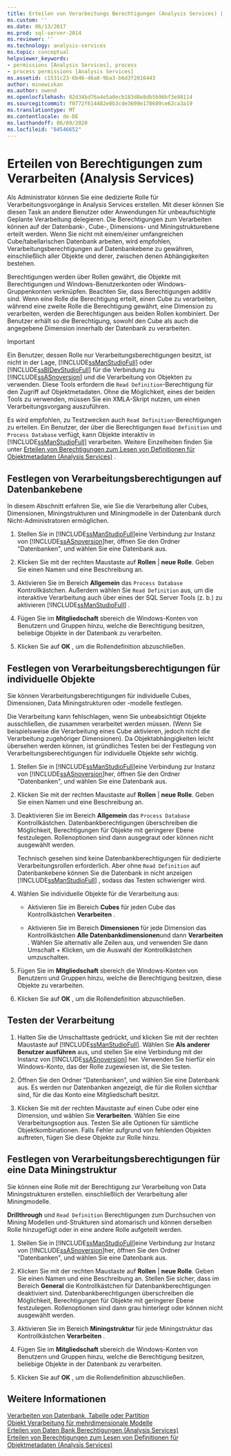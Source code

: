 ```yaml
---
title: Erteilen von Verarbeitungs Berechtigungen (Analysis Services) | Microsoft-Dokumentation
ms.custom: ''
ms.date: 06/13/2017
ms.prod: sql-server-2014
ms.reviewer: ''
ms.technology: analysis-services
ms.topic: conceptual
helpviewer_keywords:
- permissions [Analysis Services], process
- process permissions [Analysis Services]
ms.assetid: c1531c23-6b46-46a8-9ba3-b6d3f2016443
author: minewiskan
ms.author: owend
ms.openlocfilehash: 02d34bd76a4e5a0ecb183d8e8db5b96bf3e98114
ms.sourcegitcommit: f0772f614482e0b3cde3609e178689ce62ca3a19
ms.translationtype: MT
ms.contentlocale: de-DE
ms.lasthandoff: 06/09/2020
ms.locfileid: "84546652"
---
```

# <a name="grant-process-permissions-analysis-services"></a>Erteilen von Berechtigungen zum Verarbeiten (Analysis Services)
  Als Administrator können Sie eine dedizierte Rolle für Verarbeitungsvorgänge in Analysis Services erstellen. Mit dieser können Sie diesen Task an andere Benutzer oder Anwendungen für unbeaufsichtigte Geplante Verarbeitung delegieren. Die Berechtigungen zum Verarbeiten können auf der Datenbank-, Cube-, Dimensions- und Miningstrukturebene erteilt werden. Wenn Sie nicht mit einem/einer umfangreichen Cube/tabellarischen Datenbank arbeiten, wird empfohlen, Verarbeitungsberechtigungen auf Datenbankebene zu gewähren, einschließlich aller Objekte und derer, zwischen denen Abhängigkeiten bestehen.  
  
 Berechtigungen werden über Rollen gewährt, die Objekte mit Berechtigungen und Windows-Benutzerkonten oder Windows-Gruppenkonten verknüpfen. Beachten Sie, dass Berechtigungen additiv sind. Wenn eine Rolle die Berechtigung erteilt, einen Cube zu verarbeiten, während eine zweite Rolle die Berechtigung gewährt, eine Dimension zu verarbeiten, werden die Berechtigungen aus beiden Rollen kombiniert. Der Benutzer erhält so die Berechtigung, sowohl den Cube als auch die angegebene Dimension innerhalb der Datenbank zu verarbeiten.  
  
> [!IMPORTANT]  
>  Ein Benutzer, dessen Rolle nur Verarbeitungsberechtigungen besitzt, ist nicht in der Lage, [!INCLUDE[ssManStudioFull](../../includes/ssmanstudiofull-md.md)] oder [!INCLUDE[ssBIDevStudioFull](../../includes/ssbidevstudiofull-md.md)] für die Verbindung zu [!INCLUDE[ssASnoversion](../../includes/ssasnoversion-md.md)] und die Verarbeitung von Objekten zu verwenden. Diese Tools erfordern die `Read Definition`-Berechtigung für den Zugriff auf Objektmetadaten. Ohne die Möglichkeit, eines der beiden Tools zu verwenden, müssen Sie ein XMLA-Skript nutzen, um einen Verarbeitungsvorgang auszuführen.  
>   
>  Es wird empfohlen, zu Testzwecken auch `Read Definition`-Berechtigungen zu erteilen. Ein Benutzer, der über die Berechtigungen `Read Definition` und `Process Database` verfügt, kann Objekte interaktiv in [!INCLUDE[ssManStudioFull](../../includes/ssmanstudiofull-md.md)] verarbeiten. Weitere Einzelheiten finden Sie unter [Erteilen von Berechtigungen zum Lesen von Definitionen für Objektmetadaten &#40;Analysis Services&#41;](grant-read-definition-permissions-on-object-metadata-analysis-services.md) .  
  
## <a name="set-processing-permissions-at-the-database-level"></a>Festlegen von Verarbeitungsberechtigungen auf Datenbankebene  
 In diesem Abschnitt erfahren Sie, wie Sie die Verarbeitung aller Cubes, Dimensionen, Miningstrukturen und Miningmodelle in der Datenbank durch Nicht-Administratoren ermöglichen.  
  
1.  Stellen Sie in [!INCLUDE[ssManStudioFull](../../includes/ssmanstudiofull-md.md)]eine Verbindung zur Instanz von [!INCLUDE[ssASnoversion](../../includes/ssasnoversion-md.md)]her, öffnen Sie den Ordner "Datenbanken", und wählen Sie eine Datenbank aus.  
  
2.  Klicken Sie mit der rechten Maustaste auf **Rollen**  |  **neue Rolle**. Geben Sie einen Namen und eine Beschreibung an.  
  
3.  Aktivieren Sie im Bereich **Allgemein** das `Process Database` Kontrollkästchen. Außerdem wählen Sie `Read Definition` aus, um die interaktive Verarbeitung auch über eines der SQL Server Tools (z. b.) zu aktivieren [!INCLUDE[ssManStudioFull](../../includes/ssmanstudiofull-md.md)] .  
  
4.  Fügen Sie im **Mitgliedschaft** sbereich die Windows-Konten von Benutzern und Gruppen hinzu, welche die Berechtigung besitzen, beliebige Objekte in der Datenbank zu verarbeiten.  
  
5.  Klicken Sie auf **OK** , um die Rollendefinition abzuschließen.  
  
## <a name="set-processing-permissions-on-individual-objects"></a>Festlegen von Verarbeitungsberechtigungen für individuelle Objekte  
 Sie können Verarbeitungsberechtigungen für individuelle Cubes, Dimensionen, Data Miningstrukturen oder -modelle festlegen.  
  
 Die Verarbeitung kann fehlschlagen, wenn Sie unbeabsichtigt Objekte ausschließen, die zusammen verarbeitet werden müssen. (Wenn Sie beispielsweise die Verarbeitung eines Cube aktivieren, jedoch nicht die Verarbeitung zugehöriger Dimensionen). Da Objektabhängigkeiten leicht übersehen werden können, ist gründliches Testen bei der Festlegung von Verarbeitungsberechtigungen für individuelle Objekte sehr wichtig.  
  
1.  Stellen Sie in [!INCLUDE[ssManStudioFull](../../includes/ssmanstudiofull-md.md)]eine Verbindung zur Instanz von [!INCLUDE[ssASnoversion](../../includes/ssasnoversion-md.md)]her, öffnen Sie den Ordner "Datenbanken", und wählen Sie eine Datenbank aus.  
  
2.  Klicken Sie mit der rechten Maustaste auf **Rollen**  |  **neue Rolle**. Geben Sie einen Namen und eine Beschreibung an.  
  
3.  Deaktivieren Sie im Bereich **Allgemein** das `Process Database` Kontrollkästchen. Datenbankberechtigungen überschreiben die Möglichkeit, Berechtigungen für Objekte mit geringerer Ebene festzulegen. Rollenoptionen sind dann ausgegraut oder können nicht ausgewählt werden.  
  
     Technisch gesehen sind keine Datenbankberechtigungen für dedizierte Verarbeitungsrollen erforderlich. Aber ohne `Read Definition` auf Datenbankebene können Sie die Datenbank in nicht anzeigen [!INCLUDE[ssManStudioFull](../../includes/ssmanstudiofull-md.md)] , sodass das Testen schwieriger wird.  
  
4.  Wählen Sie individuelle Objekte für die Verarbeitung aus:  
  
    -   Aktivieren Sie im Bereich **Cubes** für jeden Cube das Kontrollkästchen **Verarbeiten** .  
  
    -   Aktivieren Sie im Bereich **Dimensionen** für jede Dimension das Kontrollkästchen **Alle Datenbankdimensionen**und dann **Verarbeiten** . Wählen Sie alternativ alle Zeilen aus, und verwenden Sie dann Umschalt + Klicken, um die Auswahl der Kontrollkästchen umzuschalten.  
  
5.  Fügen Sie im **Mitgliedschaft** sbereich die Windows-Konten von Benutzern und Gruppen hinzu, welche die Berechtigung besitzen, diese Objekte zu verarbeiten.  
  
6.  Klicken Sie auf **OK** , um die Rollendefinition abzuschließen.  
  
## <a name="test-processing"></a>Testen der Verarbeitung  
  
1.  Halten Sie die Umschalttaste gedrückt, und klicken Sie mit der rechten Maustaste auf [!INCLUDE[ssManStudioFull](../../includes/ssmanstudiofull-md.md)]. Wählen Sie **Als anderer Benutzer ausführen** aus, und stellen Sie eine Verbindung mit der Instanz von [!INCLUDE[ssASnoversion](../../includes/ssasnoversion-md.md)] her. Verwenden Sie hierfür ein Windows-Konto, das der Rolle zugewiesen ist, die Sie testen.  
  
2.  Öffnen Sie den Ordner "Datenbanken", und wählen Sie eine Datenbank aus. Es werden nur Datenbanken angezeigt, die für die Rollen sichtbar sind, für die das Konto eine Mitgliedschaft besitzt.  
  
3.  Klicken Sie mit der rechten Maustaste auf einen Cube oder eine Dimension, und wählen Sie **Verarbeiten**. Wählen Sie eine Verarbeitungsoption aus. Testen Sie alle Optionen für sämtliche Objektkombinationen. Falls Fehler aufgrund von fehlenden Objekten auftreten, fügen Sie diese Objekte zur Rolle hinzu.  
  
## <a name="set-processing-permissions-on-a-data-mining-structure"></a>Festlegen von Verarbeitungsberechtigungen für eine Data Miningstruktur  
 Sie können eine Rolle mit der Berechtigung zur Verarbeitung von Data Miningstrukturen erstellen. einschließlich der Verarbeitung aller Miningmodelle.  
  
 **Drillthrough** und `Read Definition` Berechtigungen zum Durchsuchen von Mining Modellen und-Strukturen sind atomarisch und können derselben Rolle hinzugefügt oder in eine andere Rolle aufgeteilt werden.  
  
1.  Stellen Sie in [!INCLUDE[ssManStudioFull](../../includes/ssmanstudiofull-md.md)]eine Verbindung zur Instanz von [!INCLUDE[ssASnoversion](../../includes/ssasnoversion-md.md)]her, öffnen Sie den Ordner "Datenbanken", und wählen Sie eine Datenbank aus.  
  
2.  Klicken Sie mit der rechten Maustaste auf **Rollen**  |  **neue Rolle**. Geben Sie einen Namen und eine Beschreibung an. Stellen Sie sicher, dass im Bereich **General** die Kontrollkästchen für Datenbankberechtigungen deaktiviert sind. Datenbankberechtigungen überschreiben die Möglichkeit, Berechtigungen für Objekte mit geringerer Ebene festzulegen. Rollenoptionen sind dann grau hinterlegt oder können nicht ausgewählt werden.  
  
3.  Aktivieren Sie im Bereich **Miningstruktur** für jede Miningstruktur das Kontrollkästchen **Verarbeiten** .  
  
4.  Fügen Sie im **Mitgliedschaft** sbereich die Windows-Konten von Benutzern und Gruppen hinzu, welche die Berechtigung besitzen, beliebige Objekte in der Datenbank zu verarbeiten.  
  
5.  Klicken Sie auf **OK** , um die Rollendefinition abzuschließen.  
  
## <a name="see-also"></a>Weitere Informationen  
 [Verarbeiten von Datenbank, Tabelle oder Partition](../tabular-models/process-database-table-or-partition-analysis-services.md)   
 [Objekt Verarbeitung für mehrdimensionale Modelle](processing-a-multidimensional-model-analysis-services.md)   
 [Erteilen von Daten Bank Berechtigungen &#40;Analysis Services&#41;](grant-database-permissions-analysis-services.md)   
 [Erteilen von Berechtigungen zum Lesen von Definitionen für Objektmetadaten &#40;Analysis Services&#41;](grant-read-definition-permissions-on-object-metadata-analysis-services.md)  
  
  
